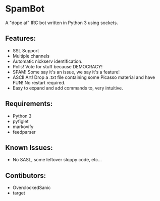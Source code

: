# SpamBot
A "dope af" IRC bot written in Python 3 using sockets.

## Features:
-   SSL Support
-   Multiple channels
-   Automatic nickserv identification.
-   Polls! Vote for stuff because DEMOCRACY!
-   SPAM! Some say it's an issue, we say it's a feature!
-   ASCII Art! Drop a .txt file containing some Picasso material and have FUN! No restart required.
-   Easy to expand and add commands to, very intuitive.

## Requirements:
-   Python 3
-   pyfiglet
-   markovify
-   feedparser

## Known Issues:
-   No SASL, some leftover sloppy code, etc...

## Contibutors:
-   OverclockedSanic
-   target
